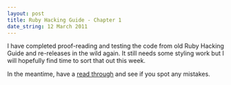 ```yaml
---
layout: post
title: Ruby Hacking Guide - Chapter 1
date_string: 12 March 2011
---
```


I have completed proof-reading and testing the code from old Ruby Hacking Guide and re-releases in the wild again. It still needs some styling work but I will hopefully find time to sort that out this week.

In the meantime, have a [read through](http://rubyhacking.andhapp.co.uk/2011/01/30/chapter-1.html) and see if you spot any mistakes.

